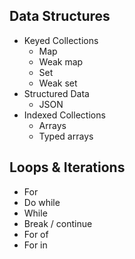 ## Data Structures

- Keyed Collections
  - Map
  - Weak map
  - Set
  - Weak set
- Structured Data
  - JSON
- Indexed Collections
  - Arrays
  - Typed arrays

## Loops & Iterations

- For
- Do while
- While
- Break / continue
- For of
- For in
